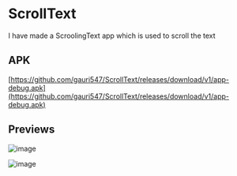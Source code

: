 # ScrollText

I have made a ScroolingText app which is used to scroll the text

## APK

[https://github.com/gauri547/ScrollText/releases/download/v1/app-debug.apk](https://github.com/gauri547/ScrollText/releases/download/v1/app-debug.apk)

## Previews

![image](https://user-images.githubusercontent.com/81371138/117575879-3fe52e80-b101-11eb-800a-7438ce1d1498.png)

![image](https://user-images.githubusercontent.com/81371138/117575902-568b8580-b101-11eb-95fa-1f7428d6719c.png)



